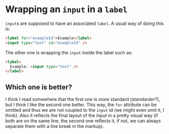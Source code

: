 # Wrapping an `input` in a `label`
`input`s are supposed to have an associated `label`. A usual way of doing this is:

```html
<label for="exampleId">Example</label>
<input type="text" id="exampleId" />
```

The other one is wrapping the `input` inside the label such as:

```html
<label>
  Example: <input type="text" />
</label>
```

## Which one is better?
I think I read somewhere that the first one is more standard (*standarder*?), but I think I like the second one better. This way, the `for` attribute can be omitted and thus we are not coupled to the `input` id (we might even omit it, I think). Also it reflects the final layout of the input in a pretty visual way (if both are on the same line, the second one reflects it, if not, we can always separate them with a line break in the markup).
